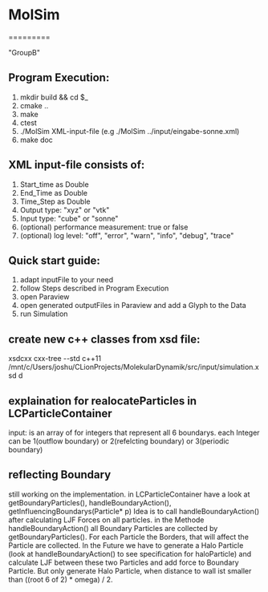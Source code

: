 # MolSim
=========

"GroupB"

## Program Execution:

1. mkdir build && cd $_
2. cmake ..
3. make
4. ctest
5. ./MolSim XML-input-file (e.g ./MolSim ../input/eingabe-sonne.xml)
6. make doc

## XML input-file consists of:

1. Start_time as Double
2. End_Time as Double
3. Time_Step as Double
4. Output type: "xyz" or "vtk"
5. Input type: "cube" or "sonne"
6. (optional) performance measurement: true or false
7. (optional) log level: "off", "error", "warn", "info", "debug", "trace"


## Quick start guide:
1. adapt inputFile to your need
2. follow Steps described in Program Execution
3. open Paraview
4. open generated outputFiles in Paraview and add a Glyph to the Data
5. run Simulation


## create new c++ classes from xsd file:
xsdcxx cxx-tree --std c++11 /mnt/c/Users/joshu/CLionProjects/MolekularDynamik/src/input/simulation.xsd d

## explaination for realocateParticles in LCParticleContainer
input: is an array of for integers that represent all 6 boundarys. each Integer can be 1(outflow boundary) or 2(refelcting boundary) or 3(periodic boundary)

## reflecting Boundary
still working on the implementation.
in LCParticleContainer have a look at getBoundaryParticles(), handleBoundaryAction(), getInfluencingBoundarys(Particle* p)
Idea is to call handleBoundaryAction() after calculating LJF Forces on all particles. in the Methode handleBoundaryAction() all Boundary Particles are collected by getBoundaryParticles(). For each Particle the Borders, that will affect the Particle are collected. In the Future we have to generate a Halo Particle (look at handleBoundaryAction() to see specification for haloParticle) and calculate LJF between these two Particles and add force to Boundary Particle. But only generate Halo Particle, when distance to wall ist smaller than ((root 6 of 2) * omega) / 2.


